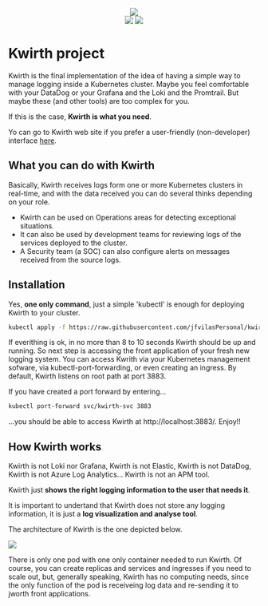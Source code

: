 <p align="center">
    <img height=auto src="https://jfvilaspersonal.github.io/kwirth/_media/kwirth-logo-20.png" /><br/>
    <a href='https://jfvilaspersonal.github.io/kwirth'><img src='https://img.shields.io/badge/contributions-welcome-orange.svg'/></a>
    <a href='https://jfvilaspersonal.github.io/kwirth'><img src='https://img.shields.io/badge/project-homepage-8EA8D8.svg'/></a>
</p>

# Kwirth project
Kwirth is the final implementation of the idea of having a simple way to manage logging inside a Kubernetes cluster. Maybe you feel comfortable with your DataDog or your Grafana and the Loki and the Promtrail. But maybe these (and other tools) are too complex for you.

If this is the case, **Kwirth is what you need**.

Yo can go to Kwirth web site if you prefer a user-friendly (non-developer) interface [here](https://jfvilaspersonal.github.io/kwirth).
## What you can do with Kwirth
Basically, Kwirth receives logs form one or more Kubernetes clusters in real-time, and with the data received you can do several thinks depending on your role.

  - Kwirth can be used on Operations areas for detecting exceptional situations.
  - It can also be used by development teams for reviewing logs of the services deployed to the cluster.
  - A Security team (a SOC) can also configure alerts on messages received from the source logs.

## Installation
Yes, **one only command**, just a simple 'kubectl' is enough for deploying Kwirth to your cluster.

```bash
kubectl apply -f https://raw.githubusercontent.com/jfvilasPersonal/kwirth/master/test/kwirth.yaml
```

If everithing is ok, in no more than 8 to 10 seconds Kwirth should be up and running. So next step is accessing the front application of your fresh new logging system. You can access Kwrith via your Kubernetes management sofware, via kubectl-port-forwarding, or even creating an ingress. By default, Kwirth listens on root path at port 3883.

If you have created a port forward by entering...

```bash
kubectl port-forward svc/kwirth-svc 3883
```

...you should be able to access Kwirth at http://localhost:3883/. Enjoy!!

## How Kwirth works
Kwirth is not Loki nor Grafana, Kwirth is not Elastic, Kwirth is not DataDog, Kwirth is not Azure Log Analytics... Kwirth is not an APM tool.

Kwirth just **shows the right logging information to the user that needs it**.

It is important to undertand that Kwirth does not store any logging information, it is just a **log visualization and analyse tool**.

The architecture of Kwirth is the one depicted below.

![](https://raw.githubusercontent.com/jfvilasPersonal/kwirth/master/docs/_media/kwirth-arch.png)

There is only one pod with one only container needed to run Kwirth. Of course, you can create replicas and services and ingresses if you need to scale out, but, generally speaking, Kwirth has no computing needs, since the only function of the pod is receiveing log data and re-sending it to jworth front applications.
